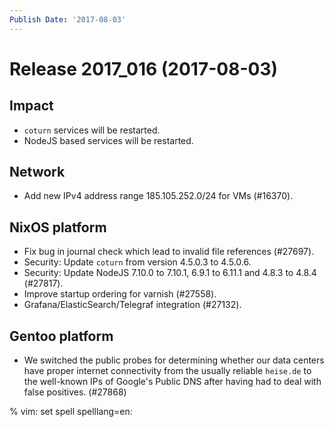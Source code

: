 ```yaml
---
Publish Date: '2017-08-03'
---
```


# Release 2017_016 (2017-08-03)

## Impact

- `coturn` services will be restarted.
- NodeJS based services will be restarted.

## Network

- Add new IPv4 address range 185.105.252.0/24 for VMs (#16370).

## NixOS platform

- Fix bug in journal check which lead to invalid file references (#27697).
- Security: Update `coturn` from version 4.5.0.3 to 4.5.0.6.
- Security: Update NodeJS 7.10.0 to 7.10.1, 6.9.1 to 6.11.1 and 4.8.3 to 4.8.4
  (#27817).
- Improve startup ordering for varnish (#27558).
- Grafana/ElasticSearch/Telegraf integration (#27132).

## Gentoo platform

- We switched the public probes for determining whether our data centers have
  proper internet connectivity from the usually reliable `heise.de` to the
  well-known IPs of Google's Public DNS after having had to deal with false
  positives. (#27868)

% vim: set spell spelllang=en:
